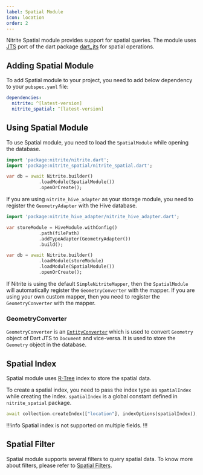 ```yaml
---
label: Spatial Module
icon: location
order: 2
---
```


Nitrite Spatial module provides support for spatial queries. The module uses [JTS](https://locationtech.github.io/jts/) port of the dart package [dart_jts](https://pub.dev/packages/dart_jts) for spatial operations.

## Adding Spatial Module

To add Spatial module to your project, you need to add below dependency to your `pubspec.yaml` file:

```yaml
dependencies:
  nitrite: ^[latest-version]
  nitrite_spatial: ^[latest-version]
```

## Using Spatial Module

To use Spatial module, you need to load the `SpatialModule` while opening the database.

```dart
import 'package:nitrite/nitrite.dart';
import 'package:nitrite_spatial/nitrite_spatial.dart';

var db = await Nitrite.builder()
            .loadModule(SpatialModule())
            .openOrCreate();
```

If you are using `nitrite_hive_adapter` as your storage module, you need to register the `GeometryAdapter` with the Hive database.

```dart
import 'package:nitrite_hive_adapter/nitrite_hive_adapter.dart';

var storeModule = HiveModule.withConfig()
            .path(filePath)
            .addTypeAdapter(GeometryAdapter())
            .build();

var db = await Nitrite.builder()
            .loadModule(storeModule)
            .loadModule(SpatialModule())
            .openOrCreate();
```

If Nitrite is using the default `SimpleNitriteMapper`, then the `SpatialModule` will automatically register the `GeometryConverter` with the mapper. If you are using your own custom mapper, then you need to register the `GeometryConverter` with the mapper.

### GeometryConverter

`GeometryConverter` is an [`EntityConverter`](../repository/mapper.md#entityconverter) which is used to convert `Geometry` object of Dart JTS to `Document` and vice-versa. It is used to store the `Geometry` object in the database.

## Spatial Index

Spatial module uses [R-Tree](https://en.wikipedia.org/wiki/R-tree) index to store the spatial data. 

To create a spatial index, you need to pass the index type as `spatialIndex` while creating the index. `spatialIndex` is a global constant defined in `nitrite_spatial` package.

```dart
await collection.createIndex(["location"], indexOptions(spatialIndex));
```

!!!info
Spatial index is not supported on multiple fields.
!!!

## Spatial Filter

Spatial module supports several filters to query spatial data. To know more about filters, please refer to [Spatial Filters](../filter.md#spatial-filters).
